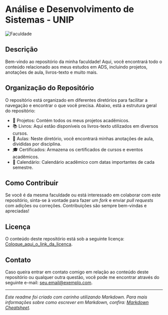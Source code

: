 # Análise e Desenvolvimento de Sistemas - UNIP

![Faculdade](https://www.unip.br/assets/img/logo/logo-unip-2021.svg)


## Descrição

Bem-vindo ao repositório da minha faculdade! Aqui, você encontrará todo o conteúdo relacionado aos meus estudos em ADS, incluindo projetos, anotações de aula, livros-texto e muito mais.

## Organização do Repositório

O repositório está organizado em diferentes diretórios para facilitar a navegação e encontrar o que você precisa. Abaixo, está a estrutura geral do repositório:

- 📂 Projetos: Contém todos os meus projetos acadêmicos.
- 📚 Livros: Aqui estão disponíveis os livros-texto utilizados em diversos cursos.
- 📝 Aulas: Neste diretório, você encontrará minhas anotações de aula, divididas por disciplina.
- 🎓 Certificados: Armazena os certificados de cursos e eventos acadêmicos.
- 📅 Calendário: Calendário acadêmico com datas importantes de cada semestre.

## Como Contribuir

Se você é da mesma faculdade ou está interessado em colaborar com este repositório, sinta-se à vontade para fazer um *fork* e enviar *pull requests* com adições ou correções. Contribuições são sempre bem-vindas e apreciadas!

## Licença

O conteúdo deste repositório está sob a seguinte licença: [Coloque_aqui_o_link_da_licenca](link_da_licenca).

## Contato

Caso queira entrar em contato comigo em relação ao conteúdo deste repositório ou qualquer outra questão, você pode me encontrar através do seguinte e-mail: seu.email@exemplo.com.

---

*Este readme foi criado com carinho utilizando Markdown. Para mais informações sobre como escrever em Markdown, confira: [Markdown Cheatsheet](link_para_cheatsheet_markdown).*

